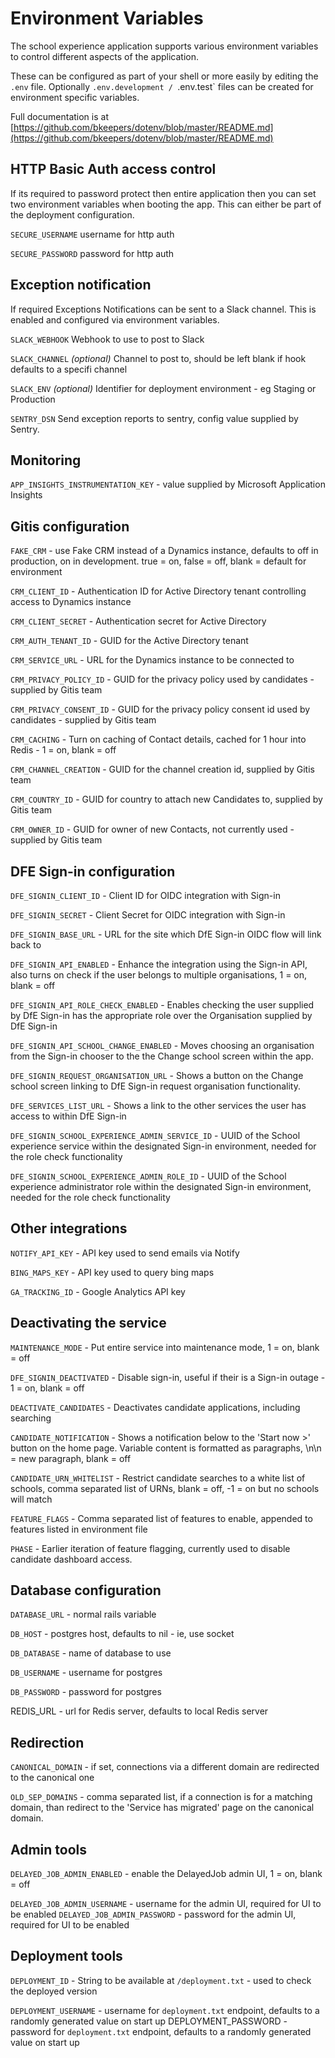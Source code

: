 # Environment Variables

The school experience application supports various environment variables
to control different aspects of the application.

These can be configured as part of your shell or more easily by editing the 
`.env` file. Optionally `.env.development / `.env.test` files can be created for
environment specific variables. 

Full documentation is at 
[https://github.com/bkeepers/dotenv/blob/master/README.md](https://github.com/bkeepers/dotenv/blob/master/README.md)

## HTTP Basic Auth access control

If its required to password protect then entire application then you can set two
environment variables when booting the app. This can either be part of the 
deployment configuration.

`SECURE_USERNAME` username for http auth

`SECURE_PASSWORD` password for http auth

## Exception notification

If required Exceptions Notifications can be sent to a Slack channel. This is 
enabled and configured via environment variables.

`SLACK_WEBHOOK` Webhook to use to post to Slack

`SLACK_CHANNEL` _(optional)_ Channel to post to, should be left blank if hook defaults to a specifi channel

`SLACK_ENV` _(optional)_ Identifier for deployment environment - eg Staging or Production

`SENTRY_DSN` Send exception reports to sentry, config value supplied by Sentry.

## Monitoring

`APP_INSIGHTS_INSTRUMENTATION_KEY` - value supplied by Microsoft Application Insights

## Gitis configuration

`FAKE_CRM` - use Fake CRM instead of a Dynamics instance, defaults to off in production, on in development. true = on, false = off, blank = default for environment

`CRM_CLIENT_ID` - Authentication ID for Active Directory tenant controlling access to Dynamics instance

`CRM_CLIENT_SECRET` - Authentication secret for Active Directory

`CRM_AUTH_TENANT_ID` - GUID for the Active Directory tenant

`CRM_SERVICE_URL` - URL for the Dynamics instance to be connected to

`CRM_PRIVACY_POLICY_ID` - GUID for the privacy policy used by candidates - supplied by Gitis team

`CRM_PRIVACY_CONSENT_ID` - GUID for the privacy policy consent id used by candidates - supplied by Gitis team

`CRM_CACHING` - Turn on caching of Contact details, cached for 1 hour into Redis - 1 = on, blank = off

`CRM_CHANNEL_CREATION` - GUID for the channel creation id, supplied by Gitis team

`CRM_COUNTRY_ID` - GUID for country to attach new Candidates to, supplied by Gitis team

`CRM_OWNER_ID` - GUID for owner of new Contacts, not currently used - supplied by Gitis team

## DFE Sign-in configuration

`DFE_SIGNIN_CLIENT_ID` - Client ID for OIDC integration with Sign-in

`DFE_SIGNIN_SECRET` - Client Secret for OIDC integration with Sign-in

`DFE_SIGNIN_BASE_URL` - URL for the site which DfE Sign-in OIDC flow will link back to

`DFE_SIGNIN_API_ENABLED` - Enhance the integration using the Sign-in API, also turns on check if the user belongs to multiple organisations, 1 = on, blank = off

`DFE_SIGNIN_API_ROLE_CHECK_ENABLED` - Enables checking the user supplied by DfE Sign-in has the appropriate role over the Organisation supplied by DfE Sign-in

`DFE_SIGNIN_API_SCHOOL_CHANGE_ENABLED` - Moves choosing an organisation from the Sign-in chooser to the the Change school screen within the app.

`DFE_SIGNIN_REQUEST_ORGANISATION_URL` - Shows a button on the Change school screen linking to DfE Sign-in request organisation functionality.

`DFE_SERVICES_LIST_URL` - Shows a link to the other services the user has access to within DfE Sign-in

`DFE_SIGNIN_SCHOOL_EXPERIENCE_ADMIN_SERVICE_ID` - UUID of the School experience service within the designated Sign-in environment, needed for the role check functionality

`DFE_SIGNIN_SCHOOL_EXPERIENCE_ADMIN_ROLE_ID` - UUID of the School experience administrator role within the designated Sign-in environment, needed for the role check functionality

## Other integrations

`NOTIFY_API_KEY` - API key used to send emails via Notify

`BING_MAPS_KEY` - API key used to query bing maps

`GA_TRACKING_ID` - Google Analytics API key

## Deactivating the service

`MAINTENANCE_MODE` - Put entire service into maintenance mode, 1 = on, blank = off

`DFE_SIGNIN_DEACTIVATED` - Disable sign-in, useful if their is a Sign-in outage - 1 = on, blank = off

`DEACTIVATE_CANDIDATES` - Deactivates candidate applications, including searching

`CANDIDATE_NOTIFICATION` - Shows a notification below to the 'Start now >' button on the home page. Variable content is formatted as paragraphs, \n\n = new paragraph, blank = off

`CANDIDATE_URN_WHITELIST` - Restrict candidate searches to a white list of schools, comma separated list of URNs, blank = off, -1 = on but no schools will match

`FEATURE_FLAGS` - Comma separated list of features to enable, appended to features listed in environment file

`PHASE` - Earlier iteration of feature flagging, currently used to disable candidate dashboard access.

## Database configuration

`DATABASE_URL` - normal rails variable

`DB_HOST` - postgres host, defaults to nil - ie, use socket

`DB_DATABASE` - name of database to use

`DB_USERNAME` - username for postgres

`DB_PASSWORD` - password for postgres

REDIS_URL - url for Redis server, defaults to local Redis server

## Redirection

`CANONICAL_DOMAIN` - if set, connections via a different domain are redirected to the canonical one

`OLD_SEP_DOMAINS` - comma separated list, if a connection is for a matching domain, than redirect to the 'Service has migrated' page on the canonical domain.

## Admin tools

`DELAYED_JOB_ADMIN_ENABLED` - enable the DelayedJob admin UI, 1 = on, blank = off

`DELAYED_JOB_ADMIN_USERNAME` - username for the admin UI, required for UI to be enabled
`DELAYED_JOB_ADMIN_PASSWORD` - password for the admin UI, required for UI to be enabled

## Deployment tools

`DEPLOYMENT_ID` - String to be available at `/deployment.txt` - used to check the deployed version

`DEPLOYMENT_USERNAME` - username for `deployment.txt` endpoint, defaults to a randomly generated value on start up
DEPLOYMENT_PASSWORD - password for `deployment.txt` endpoint, defaults to a randomly generated value on start up

